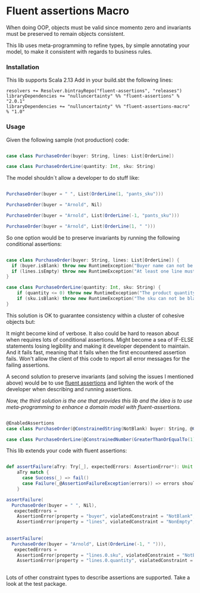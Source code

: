 # Fluent assertions Macro

When doing OOP, objects must be valid since momento zero and invariants must be preserved to remain objects consistent.

This lib uses meta-programming to refine types, by simple annotating your model, to make it consistent with regards to business rules.

### Installation

This lib supports Scala 2.13
Add in your build.sbt the following lines:
```
resolvers += Resolver.bintrayRepo("fluent-assertions", "releases")
libraryDependencies += "nulluncertainty" %% "fluent-assertions" % "2.0.1"
libraryDependencies += "nulluncertainty" %% "fluent-assertions-macro" % "1.0"
```

### Usage

Given the following sample (not production) code:

```scala

case class PurchaseOrder(buyer: String, lines: List[OrderLine])

case class PurchaseOrderLine(quantity: Int, sku: String)

```

The model shouldn´t allow a developer to do stuff like:

```scala

PurchaseOrder(buyer = " ", List(OrderLine(1, "pants_sku")))

PurchaseOrder(buyer = "Arnold", Nil)

PurchaseOrder(buyer = "Arnold", List(OrderLine(-1, "pants_sku")))

PurchaseOrder(buyer = "Arnold", List(OrderLine(1, " ")))

```

So one option would be to preserve invariants by running the following conditional assertions:

```scala

case class PurchaseOrder(buyer: String, lines: List[OrderLine]) {
  if (buyer.isBlank) throw new RuntimeException("Buyer name can not be blank")
  if (lines.isEmpty) throw new RuntimeException("At least one line must be specified")
}

case class PurchaseOrderLine(quantity: Int, sku: String) {
    if (quantity <= 0) throw new RuntimeException("The product quantity must be positive")
    if (sku.isBlank) throw new RuntimeException("The sku can not be blank")
}

```

This solution is OK to guarantee consistency within a cluster of cohesive objects but: 

It might become kind of verbose.
It also could be hard to reason about when requires lots of conditional assertions. Might become a sea of IF-ELSE statements losing legibility and making it developer dependent to maintain.
And it fails fast, meaning that it fails when the first encountered assertion fails. Won't allow the client of this code to report all error messages for the failing assertions.

A second solution to preserve invariants (and solving the issues I mentioned above) would be to use [fluent assertions](https://github.com/sebaoliveri/fluent-assertions) and lighten the work of the developer when describing and running assertions.

_Now, the third solution is the one that provides this lib and the idea is to use meta-programming to enhance a domain model with fluent-assertions._

```scala

@EnabledAssertions
case class PurchaseOrder(@ConstrainedString(NotBlank) buyer: String, @ConstrainedIterable(NonEmpty) lines: List[OrderLine])

case class PurchaseOrderLine(@ConstrainedNumber(GreaterThanOrEqualTo(1)) quantity: Int, @ConstrainedString(NotBlank) sku: String)

```

This lib extends your code with fluent assertions:

```scala

def assertFailure(aTry: Try[_], expectedErrors: AssertionError*): Unit =
    aTry match {
      case Success(_) => fail()
      case Failure(_@AssertionFailureException(errors)) => errors should be(expectedErrors)
    }

assertFailure(
  PurchaseOrder(buyer = " ", Nil),
   expectedErrors =
    AssertionError(property = "buyer", violatedConstraint = "NotBlank", message = "buyer must not be blank"),
    AssertionError(property = "lines", violatedConstraint = "NonEmpty", message = "lines must not be empty"))
    
    
assertFailure(
  PurchaseOrder(buyer = "Arnold", List(OrderLine(-1, " "))),
   expectedErrors =
    AssertionError(property = "lines.0.sku", violatedConstraint = "NotBlank", message = "lines.0.sku must not be blank"),
    AssertionError(property = "lines.0.quantity", violatedConstraint = "GreaterThanOrEqualTo", message = "-1 is not greater than or equal to 1"))
    
```

Lots of other constraint types to describe assertions are supported. Take a look at the test package.



